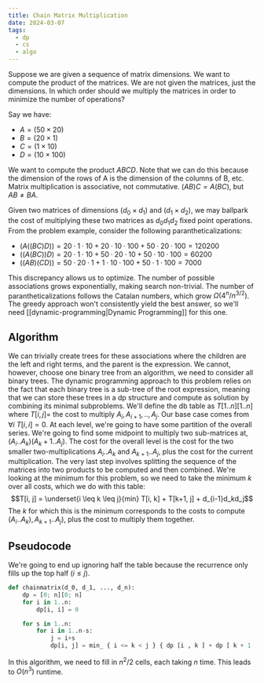 ```yaml
---
title: Chain Matrix Multiplication
date: 2024-03-07
tags:
  - dp
  - cs
  - algo
---
```


Suppose we are given a sequence of matrix dimensions. We want to compute the product of the matrices. We are not given the matrices, just the dimensions. In which order should we multiply the matrices in order to minimize the number of operations?

Say we have:
- $A = (50 \times 20)$
- $B = (20 \times 1)$
- $C = (1 \times 10)$
- $D = (10 \times 100)$

We want to compute the product $ABCD$. Note that we can do this because the dimension of the rows of A is the dimension of the columns of B, etc. Matrix multiplication is associative, not commutative. $(AB)C = A(BC)$, but $AB \neq BA$.

Given two matrices of dimensions $(d_0  \times d_1)$ and $(d_1 \times d_2)$, we may ballpark the cost of multiplying these two matrices as $d_0d_1d_2$ fixed point operations. From the problem example, consider the following parantheticalizations:

- $(A((BC)D)) = 20 · 1 · 10 + 20 · 10 · 100 + 50 · 20 · 100 = 120200$
- $((A(BC))D) = 20 · 1 · 10 + 50 · 20 · 10 + 50 · 10 · 100 = 60200$
- $((AB)(CD)) = 50 · 20 · 1 + 1 · 10 · 100 + 50 · 1 · 100 = 7000$

This discrepancy allows us to optimize. The number of possible associations grows exponentially, making search non-trivial. The number of parantheticalizations follows the Catalan numbers, which grow $\Omega(4^{n}/n^{3/2})$. The greedy approach won't consistently yield the best answer, so we'll need [[dynamic-programming|Dynamic Programming]] for this one.

## Algorithm
We can trivially create trees for these associations where the children are the left and right terms, and the parent is the expression.
We cannot, however, choose one binary tree from an algorithm, we need to consider all binary trees. The dynamic programming approach to this problem relies on the fact that each binary tree is a sub-tree of the root expression, meaning that we can store these trees in a dp structure and compute as solution by combining its minimal subproblems.
We'll define the db table as $T[1..n][1..n]$ where $T[i, j] =$ the cost to multiply $A_i, A_{i+1}, .., A_j$. Our base case comes from $\forall i \text{ } T[i, i] = 0$.
At each level, we're going to have some partition of the overall series. We're going to find some midpoint to multiply two sub-matrices at, $(A_i..A_k)(A_k+1..A_j)$. The cost for the overall level is the cost for the two smaller two-multiplications $A_i..A_k$ and $A_{k+1}..A_j$, plus the cost for the current multiplication.
The very last step involves splitting the sequence of the matrices into two products to be computed and then combined. We're looking at the minimum for this problem, so we need to take the minimum $k$ over all costs, which we do with this table:
$$T[i, j] = \underset{i \leq k \leq j}{min} T[i, k] + T[k+1, j] + d_{i-1}d_kd_j$$
The $k$ for which this is the minimum corresponds to the costs to compute $(A_i..A_k), A_{k+1}..A_j)$, plus the cost to multiply them together.

## Pseudocode
We're going to end up ignoring half the table because the recurrence only fills up the top half ($i \leq j$).

```python
def chainmatrix(d_0, d_1, ..., d_n):
	dp = [0; n][0; n]
	for i in 1..n:
		dp[i, i] = 0

	for s in 1..n:
		for i in 1..n-s:
			j = i+s
			dp[i, j] = min_ { i <= k < j } { dp [i , k ] + dp [ k + 1 , j ] + d_ { i - 1} d_kd_j }
```

In this algorithm, we need to fill in $n^{2}/2$ cells, each taking $n$ time. This leads to $O(n^3)$ runtime.

